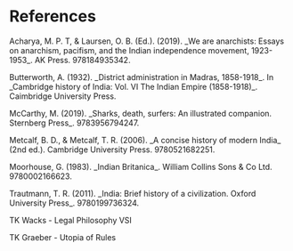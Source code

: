# References

<p class=ref>
Acharya, M. P. T, & Laursen, O. B. (Ed.). (2019). _We are anarchists: Essays on anarchism, pacifism, and the Indian independence movement, 1923-1953_. AK Press. 978184935342.
</p>

<p class=ref>
Butterworth, A. (1932). _District administration in Madras, 1858-1918_. In _Cambridge history of India: Vol. VI The Indian Empire (1858-1918)_. Caimbridge University Press.
</p>

<p class=ref>
McCarthy, M. (2019). _Sharks, death, surfers: An illustrated companion. Sternberg Press_. 9783956794247.
</p>

<p class=ref>
Metcalf, B. D., & Metcalf, T. R. (2006). _A concise history of modern India_ (2nd ed.). Cambridge University Press. 9780521682251.
</p>

<p class=ref>
Moorhouse, G. (1983). _Indian Britanica_. William Collins Sons & Co Ltd. 9780002166623.
</p>

<p class=ref>
Trautmann, T. R. (2011). _India: Brief history of a civilization. Oxford University Press_. 9780199736324.
</p>

<p class=ref>
TK Wacks - Legal Philosophy VSI
</p>

<p class=ref>
TK Graeber - Utopia of Rules
</p>

